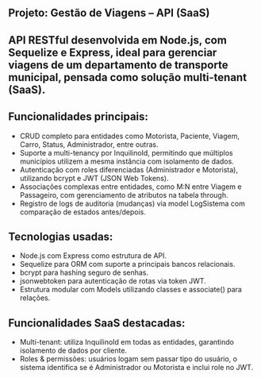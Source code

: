 ## Projeto: Gestão de Viagens – API (SaaS) ##

## API RESTful desenvolvida em Node.js, com Sequelize e Express, ideal para gerenciar viagens de um departamento de transporte municipal, pensada como solução multi-tenant (SaaS).

## Funcionalidades principais:
* CRUD completo para entidades como Motorista, Paciente, Viagem, Carro, Status, Administrador, entre outras.
* Suporte a multi-tenancy por InquilinoId, permitindo que múltiplos municípios utilizem a mesma instância com isolamento de dados.
* Autenticação com roles diferenciadas (Administrador e Motorista), utilizando bcrypt e JWT (JSON Web Tokens).
* Associações complexas entre entidades, como M:N entre Viagem e Passageiro, com gerenciamento de atributos na tabela through.
* Registro de logs de auditoria (mudanças) via model LogSistema com comparação de estados antes/depois.

## Tecnologias usadas:
* Node.js com Express como estrutura de API.
* Sequelize para ORM com suporte a principais bancos relacionais.
* bcrypt para hashing seguro de senhas.
* jsonwebtoken para autenticação de rotas via token JWT.
* Estrutura modular com Models utilizando classes e associate() para relações.

## Funcionalidades SaaS destacadas:
* Multi-tenant: utiliza InquilinoId em todas as entidades, garantindo isolamento de dados por cliente.
* Roles & permissões: usuários logam sem passar tipo do usuário, o sistema identifica se é Administrador ou Motorista e inclui role no JWT.
